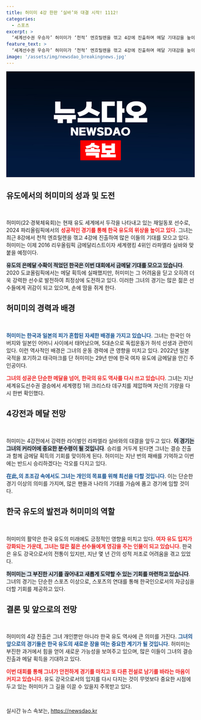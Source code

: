 ```yaml
---
title: 허미미 4강 한판 ‘실바’와 대결 시작! 1112!
categories:
  - 스포츠
excerpt: >
  ‘세계선수권 우승자’ 허미미가 ‘천적’ 엔흐릴렌을 꺾고 4강에 진출하며 메달 기대감을 높이고 있다. 그녀는 3년 전 도쿄올림픽에서의 아쉬움을 딛고 파리올림픽에서 금메달을 노린다.
feature_text: >
  ‘세계선수권 우승자’ 허미미가 ‘천적’ 엔흐릴렌을 꺾고 4강에 진출하며 메달 기대감을 높이고 있다. 그녀는 3년 전 도쿄올림픽에서의 아쉬움을 딛고 파리올림픽에서 금메달을 노린다.
image: '/assets/img/newsdao_breakingnews.jpg'
---
```


<p><img src="/assets/img/newsdao_breakingnews.jpg" alt="implanttips 속보" /></p>

<h2 data-ke-size="size26">유도에서의 허미미의 성과 및 도전</h2>

<p data-ke-size="size16">&nbsp;</p>

<p>허미미(22·경북체육회)는 현재 유도 세계에서 두각을 나타내고 있는 재일동포 선수로, 2024 파리올림픽에서의 <b><span style="color: #ee2323;">성공적인 경기를 통해 한국 유도의 위상을 높이고 있다</span></b>. 그녀는 최근 8강에서 천적 엔흐릴렌을 꺾고 4강에 진출하여 많은 이들의 기대를 모으고 있다. 허미미는 이제 2016 리우올림픽 금메달리스트이자 세계랭킹 4위인 라파엘라 실바와 맞붙을 예정이다.</p>

<p><b><span style="background-color: #21538527;">유도의 은메달 수확이 적었던 한국은 이번 대회에서 금메달 기대를 모으고 있습니다</span></b>. 2020 도쿄올림픽에서는 메달 획득에 실패했지만, 허미미는 그 어려움을 딛고 오히려 더욱 강력한 선수로 발전하여 최정상에 도전하고 있다. 이러한 그녀의 경기는 많은 젊은 선수들에게 귀감이 되고 있으며, 손에 땀을 쥐게 한다.</p>

<h2 data-ke-size="size26">허미미의 경력과 배경</h2>

<p data-ke-size="size16">&nbsp;</p>

<p><b><span style="color: #1a5490;">허미미는 한국과 일본의 피가 혼합된 자세한 배경을 가지고 있습니다</span></b>. 그녀는 한국인 아버지와 일본인 어머니 사이에서 태어났으며, 5대손으로 독립운동가 허석 선생과 관련이 있다. 이런 역사적인 배경은 그녀의 운동 경력에 큰 영향을 미치고 있다. 2022년 일본 국적을 포기하고 태극마크를 단 허미미는 29년 만에 한국 여자 유도에 금메달을 안긴 주인공이다.</p>

<p><b><span style="color: #ee2323;">그녀의 성공은 단순한 메달을 넘어, 한국의 유도 역사를 다시 쓰고 있습니다</span></b>. 그녀는 지난 세계유도선수권 결승에서 세계랭킹 1위 크리스타 데구치를 제압하며 자신의 기량을 다시 한번 확인했다.</p>

<h2 data-ke-size="size26">4강전과 메달 전망</h2>

<p data-ke-size="size16">&nbsp;</p>

<p>허미미는 4강전에서 강력한 라이벌인 라파엘라 실바와의 대결을 앞두고 있다. <b><span style="background-color: #21538527;">이 경기는 그녀의 커리어에 중요한 분수령이 될 것입니다</span></b>. 승리를 거두게 된다면 그녀는 결승 진출과 함께 금메달 획득의 기회를 맞이하게 된다. 허미미는 지난 번의 패배를 기억하고 이번에는 반드시 승리하겠다는 각오를 다지고 있다.</p>

<p><b><span style="color: #1a5490;">在此,의 초조감 속에서도 그녀는 개인의 목표를 위해 최선을 다할 것입니다</span></b>. 이는 단순한 경기 이상의 의미를 가지며, 많은 팬들과 나라의 기대를 가슴에 품고 경기에 임할 것이다.</p>

<h2 data-ke-size="size26">한국 유도의 발전과 허미미의 역할</h2>

<p data-ke-size="size16">&nbsp;</p>

<p>허미미의 활약은 한국 유도의 미래에도 긍정적인 영향을 미치고 있다. <b><span style="color: #ee2323;">여자 유도 입지가 강화되는 가운데, 그녀는 많은 젊은 선수들에게 영감을 주는 인물이 되고 있습니다</span></b>. 한국은 유도 강국으로서의 전통이 있지만, 지난 몇 년 간의 성적 저조로 어려움을 겪고 있었다.</p>

<p><b><span style="background-color: #21538527;">허미미는 그 부진한 시기를 끊어내고 새롭게 도약할 수 있는 기회를 마련하고 있습니다</span></b>. 그녀의 경기는 단순한 스포츠 이상으로, 스포츠의 연대를 통해 한국인으로서의 자긍심을 더할 기회를 제공하고 있다.</p>

<h2 data-ke-size="size26">결론 및 앞으로의 전망</h2>

<p data-ke-size="size16">&nbsp;</p>

<p>허미미의 4강 진출은 그녀 개인뿐만 아니라 한국 유도 역사에 큰 의미를 가진다. <b><span style="color: #1a5490;">그녀의 앞으로의 경기들은 한국 유도의 새로운 장을 여는 중요한 계기가 될 것입니다</span></b>. 허미미는 부진한 과거에서 힘을 얻어 새로운 가능성을 보여주고 있으며, 많은 이들이 그녀의 결승 진출과 메달 획득을 기대하고 있다.</p>

<p><b><span style="color: #ee2323;">이번 대회를 통해 그녀가 안전하게 경기를 마치고 또 다른 전설로 남기를 바라는 마음이 커지고 있습니다</span></b>. 유도 강국으로서의 입지를 다시 다지는 것이 무엇보다 중요한 시점에 두고 있는 허미미가 그 길을 이끌 수 있을지 주목받고 있다. </p>

<p data-ke-size="size16">&nbsp;</p>
실시간 뉴스 속보는, <a href="https://newsdao.kr" rel="dofollow">https://newsdao.kr</a>


